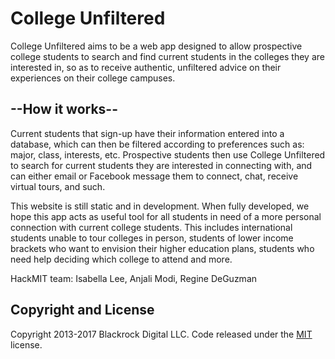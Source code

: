 # College Unfiltered 

College Unfiltered aims to be a web app designed to allow prospective college students to search and find current students in the colleges they are interested in, so as to receive authentic, unfiltered advice on their experiences on their college campuses.

## --How it works--
Current students that sign-up have their information entered into a database, which can then be filtered according to preferences such as: major, class, interests, etc. Prospective students then use College Unfiltered to search for current students they are interested in connecting with, and can either email or Facebook message them to connect, chat, receive virtual tours, and such. 

This website is still static and in development. When fully developed, we hope this app acts as useful tool for all students in need of a more personal connection with current college students.  This includes international students unable to tour colleges in person, students of lower income brackets who want to envision their higher education plans, students who need help deciding which college to attend and more.

HackMIT team: Isabella Lee, Anjali Modi, Regine DeGuzman

## Copyright and License

Copyright 2013-2017 Blackrock Digital LLC. Code released under the [MIT](https://github.com/BlackrockDigital/startbootstrap-round-about/blob/gh-pages/LICENSE) license.
